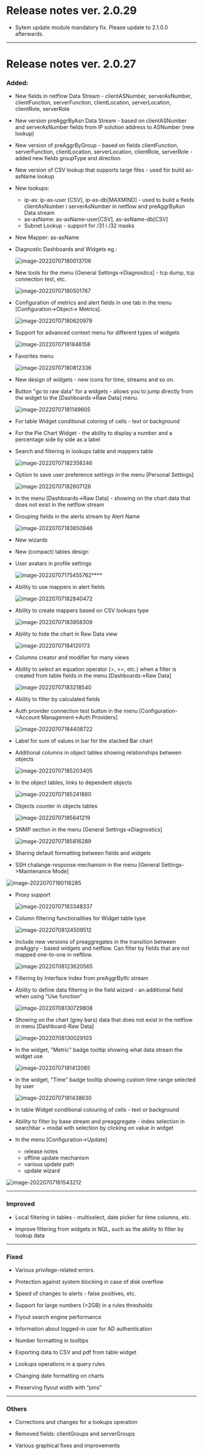 # Release notes ver. 2.0.29

- Sytem update module mandatory fix. Please update to 2.1.0.0 afterwards.






---

# Release notes ver. 2.0.27

### Added:

- New fields in netflow Data Stream - clientASNumber, serverAsNumber, clientFunction, serverFunction, clientLocation, serverLocation, clientRole, serverRole

- New version preAggrByAsn Data Stream - based on clientASNumber and serverAsNumber fields from IP solution address to ASNumber (new lookup)

- New version of preAggrByGroup - based on fields clientFunction, serverFunction, clientLocation, serverLocation, clientRole, serverRole - added new fields groupType and direction 

- New version of CSV lookup that supports large files - used for build as-asName lookup

- New lookups:

  - ip-as: ip-as-user [CSV], ip-as-db[MAXMIND] - used to build a fields clientAsNumber i serverAsNumber in netflow and  preAggrByAsn Data stream
  - as-asName: as-asName-user[CSV], as-asName-db[CSV]
  -  Subnet Lookup  - support for  /31 i /32 masks

- New Mapper: as-asName

- Diagnostic Dashboards and Widgets eg.:

  ![image-20220707180013706](assets_release/image-20220707180013706.png)

- New tools for the menu [General Settings->Diagnostics] - tcp dump, tcp connection test, etc.

  ![image-20220707180501767](assets_release/image-20220707180501767.png)

- Configuration of metrics and alert fields in one tab in the menu  [Configuration->Object-> Metrics]. 

  ![image-20220707180620979](assets_release/image-20220707180620979.png)

- Support for advanced context menu for different types of widgets

  ![image-20220707181848158](assets_release/image-20220707181848158.png)

- Favorites menu

  ![image-20220707180812336](assets_release/image-20220707180812336.png)

- New design of widgets - new icons for time, streams and so on.

- Button "go to raw data" for a widgets - allows you to jump directly from the widget to the [Dashboards->Raw Data] menu.

  ![image-20220707181149605](assets_release/image-20220707181149605.png)

- For table Widget conditional coloring of cells - text or background

- For the Pie Chart Widget - the ability to display a number and a percentage side by side as a label

- Search and filtering in lookups table and mappers table

  ![image-20220707182358246](assets_release/image-20220707182358246.png)

- Option to save user preference settings in the menu [Personal Settings]

  ![image-20220707182607126](assets_release/image-20220707182607126.png)

- In the menu [Dashboards->Raw Data] - showing on the chart data that does not exist in the netflow stream 

- Grouping fields in the alerts stream by Alert Name 

  ![image-20220707183650946](assets_release/image-20220707183650946.png)

- New wizards

- New (compact) tables design

- User avatars in profile settings

  ![image-20220707175455762](assets_release/image-20220707175455762.png)****

- Ability to use mappers in alert fields

  ![image-20220707182840472](assets_release/image-20220707182840472.png)

- Ability to create mappers based on CSV lookups type

  ![image-20220707183958309](assets_release/image-20220707183958309.png)

- Ability to hide the chart in Raw Data view

  ![image-20220707184120173](assets_release/image-20220707184120173.png)

- Columns creator and modifier for many views

- Ability to select an equation operator (>, >=, etc.) when a filter is created from table fields in the menu [Dashboards->Raw Data]

  ![image-20220707183218540](assets_release/image-20220707183218540.png)

- Ability to filter by calculated fields

- Auth provider connection test button in the menu [Configuration->Account Management->Auth Providers]

  ![image-20220707184408722](assets_release/image-20220707184408722.png)

- Label for sum of values in bar for the stacked Bar chart 

- Additional columns in object tables showing relationships between objects

  ![image-20220707185203405](assets_release/image-20220707185203405.png)

- In the object tables, links to dependent objects

  ![image-20220707185241880](assets_release/image-20220707185241880.png)

- Objects counter in objects tables

  ![image-20220707185641219](assets_release/image-20220707185641219.png)

- SNMP section in the menu [General Settings->Diagnostics]

  ![image-20220707185816289](assets_release/image-20220707185816289.png)

- Sharing default formatting between fields and widgets

- SSH chalange-response mechanism in the menu [General Settings->Maintenance Mode]

![image-20220707190116285](assets_release/image-20220707190116285.png)

- Proxy support

  ![image-20220707183348337](assets_release/image-20220707183348337.png)

- Column filtering functionalities for Widget table type

  ![image-20220708124509512](assets_release/image-20220708124509512.png)

  

- Include new versions of preaggregates in the transition between preAggry - based widgets and netflow. Can filter by fields that are not mapped one-to-one in neftlow.

  ![image-20220708123620565](assets_release/image-20220708123620565.png)

- Filtering by Interface Index from preAggrByIfc stream

- Ability to define data filtering in the field wizard - an additional field when using "Use function”

  ![image-20220708130729808](assets_release/image-20220708130729808.png)

- Showing on the chart (grey bars) data that does not exist in the netflow in menu [Dashboard-Raw Data]

  ![image-20220708130029103](assets_release/image-20220708130029103.png)

- In the widget, "Metric" badge tooltip showing what data stream the widget use

  ![image-20220707181412085](assets_release/image-20220707181412085.png)

- In the widget, "Time"  badge tooltip showing custom time range selected by user

  ![image-20220707181438630](assets_release/image-20220707181438630.png)

- In table Widget conditional colouring of cells - text or background 

- Ability to filter by base stream and preaggregate - index selection in searchbar + modal with selection by clicking on value in widget

- In the menu [Configuration->Update]

  - release notes
  - offline update mechanism
  - various update path
  - update wizard


![image-20220707181543212](assets_release/image-20220707181543212.png)

---



### Improved

- Local filtering in tables - multiselect, date picker for time columns, etc.

- Improve filtering from widgets in NQL, such as the ability to filter by lookup data




---

### Fixed

- Various privilege-related errors.

- Protection against system blocking in case of disk overflow

- Speed of changes to alerts - false positives, etc.

- Support for large numbers (>2GB) in a rules thresholds 

- Flyout search engine performance

- Information about logged-in user for AD authentication

- Number formatting in tooltips

- Exporting data to CSV and pdf from table widget

- Lookups operations in a query rules

- Changing date formatting on charts

- Preserving flyout width with “pins”

---

### Others

- Corrections and changes for a lookups operation

- Removed fields: clientGroups and serverGroups

- Various graphical fixes and improvements

